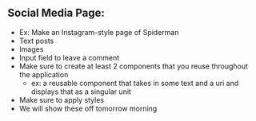 ## Social Media Page:
- Ex: Make an Instagram-style page of Spiderman
- Text posts
- Images
- Input field to leave a comment
- Make sure to create at least 2 components that you reuse throughout the application
    - ex: a reusable component that takes in some text and a uri and displays that as a singular unit
- Make sure to apply styles
- We will show these off tomorrow morning